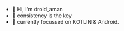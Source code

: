 - 👋 Hi, I’m droid_aman
- 👀 consistency is the key 
- 🌱 currently focussed on KOTLIN & Android. 


<!---
aman1sr/aman1sr is a ✨ special ✨ repository because its `README.md` (this file) appears on your GitHub profile.
You can click the Preview link to take a look at your changes.
--->
